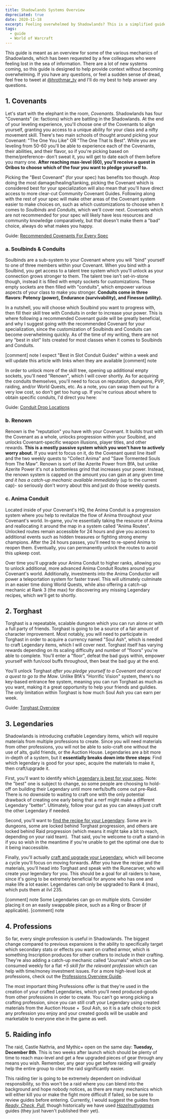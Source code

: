 ```yaml
---
title: Shadowlands Systems Overview
depreciated: true
date: 2020-11-18
excerpt: Feeling overwhelmed by Shadowlands? This is a simplified guide for anyone who needs a quick-overview of how the systems within Shadowlands will work. 
tags:
  - guide
  - World of Warcraft
---
```


This guide is meant as an overview for some of the various mechanics of Shadowlands, which has been requested by a few colleagues who were feeling lost in the sea of information. There are a lot of new systems coming, so this guide is designed to help provide context without becoming overwhelming. If you have any questions, or feel a sudden sense of dread, feel free to tweet at <a href="https://twitter.com/hrothmar_tv">@hrothmar_tv</a> and I'll do my best to help answer any questions.

<h2>1. Covenants</h2>
Let's start with the elephant in the room, <em>Covenants</em>. Shadowlands has four "Covenants" (ie: factions) which are battling in the Shadowlands. At the end of your leveling experience, you'll choose one of the Covenants to align yourself, granting you access to a unique ability for your class and a nifty movement skill. There's two main schools of thought around picking your Covenant: "The One You Like" OR "The One That Is Best". While you are leveling from 50-60 you'll be able to experience each of the Covenants, their abilities, and their flavor, so if you're picking based on theme/preference– don't sweat it, you will get to date each of them before you marry one. <strong>After reaching max-level (60), you'll receive a quest in Oribos to choose which of the four you want to pledge yourself to. </strong>

Picking the "Best Covenant" (for your spec) has benefits too though. Atop doing the most damage/healing/tanking, picking the Covenant which is considered best for your specialization will also mean that you'll have direct access to more clear-cut Community Covenant Guides. Following along with the rest of your spec will make other areas of the Covenant system easier to make choices on, such as which customizations to choose when it comes to <em>Soulbinds</em> and <em>Conduits</em>, which we'll cover next. Covenants which are not recommended for your spec will likely have less resources and community knowledge comparatively, but that doesn't make them a "bad" choice, always do what makes you happy.

Guide: <a href="https://www.wowhead.com/guides/best-covenant-all-shadowlands-dps-tank-healer-classes-raids-mythic-plus#best-tank-covenant-chart" target="_blank" rel="noopener">Recommended Covenants For Every Spec</a>

<h3>a. Soulbinds &amp; Conduits</h3>
Soulbinds are a sub-system to your Covenant where you will "bind" yourself to one of three members within your Covenant. When you bind with a Soulbind, you get access to a talent tree system which you'll unlock as your connection grows stronger to them. The talent tree isn't set-in-stone though, instead it is filled with empty sockets for customizations. These empty sockets are then filled with "conduits", which empower various aspects of your class to make you stronger. <strong>Conduits come in three flavors: Potency (power), Endurance (survivability), and Finesse (utility).</strong>

In a nutshell, you will choose which Soulbind you want to progress with, then fill their skill tree with Conduits in order to increase your power. This is where following a recommended Covenant guide will be greatly beneficial, and why I suggest going with the recommended Covenant for your specialization, since the customization of Soulbinds and Conduits can become overwhelming quickly. As of the time of my writing, there are not any "best in slot" lists created for most classes when it comes to Soulbinds and Conduits.

[comment] note
I expect "Best in Slot Conduit Guides" within a week and will update this article with links when they are available
[comment] note

In order to unlock more of the skill tree, opening up additional empty sockets, you'll need "Renown", which I will cover shortly. As for acquiring the conduits themselves, you'll need to focus on reputation, dungeons, PVP, raiding, and/or World Quests, etc. As a note, you can swap them out for a very low cost, so don't get too hung up. If you're curious about where to obtain specific conduits, I'd direct you here:

Guide: <a href="https://www.wowhead.com/guides/shadowlands-conduits-sources-drop-locations-ranks" target="_blank" rel="noopener">Conduit Drop Locations</a>

<h3>b. Renown</h3>
Renown is the "reputation" you have with your Covenant. It builds trust with the Covenant as a whole, unlocks progression within your Soulbind, and unlocks Covenant-specific weapon illusions, player titles, and other rewards. <strong>This is a mostly passive system which you won't have to actively worry about.</strong> If you want to focus on it, do the Covenant quest line itself and the two weekly quests to "Collect Anima" and "Save Tormented Souls from The Maw". Renown is sort of like Azerite Power from BfA, but unlike Azerite Power it's not a bottomless grind that increases your power. Instead, the renown system is capped on the amount you can gain at any given time <em>and</em> <em>it has a catch-up mechanic available immediately</em> (up to the current cap)- so seriously don't worry about this and just do those weekly quests.

<h3>c. Anima Conduit</h3>
Located inside of your Covenant's HQ, the Anima Conduit is a progression system where you help to revitalize the flow of Anima throughout your Covenant's world. In-game, you're essentially taking the resource of Anima and reallocating it around the map in a system called "Anima Routes". Unlocked routes remain accessible for 24 hours and give you access to additional events such as hidden treasures or fighting strong enemy champions. After the 24 hours passes, you'll need to re-spend Anima to reopen them. Eventually, you can permanently unlock the routes to avoid this upkeep cost.

Over time you'll upgrade your Anima Conduit to higher ranks, allowing you to unlock additional, more advanced Anima Conduit Routes around your Covenant's world. Additionally, investments into the Anima Conductor will power a teleportation system for faster travel. This will ultimately culminate in an easier time doing World Quests, while also offering a catch-up mechanic at Rank 3 (the max) for discovering any missing Legendary recipes, which we'll get to shortly.

<h2>2. Torghast</h2>
Torghast is a repeatable, scalable dungeon which you can run alone or with a full party of friends. Torghast is going to be a source of a fair amount of character improvement. Most notably, you will need to participate in Torghast in order to acquire a currency named "Soul Ash", which is needed to craft Legendary items, which I will cover next. Torghast itself has varying rewards depending on its scaling difficulty and number of "floors" you're able to complete. You'll enter a "floor", defeat the bad guys within, empower yourself with fun/cool buffs throughout, then beat the bad guy at the end.

You'll unlock Torghast <em>after you pledge yourself to a Covenant and accept a quest to go to the Maw</em>. Unlike BfA's "Horrific Vision" system, there's no key-based entrance fee system, meaning you can run Torghast as much as you want, making it a great opportunity to help your friends and guildies. The only limitation within Torghast is how much Soul Ash you can earn per week.

Guide: <a href="https://www.wowhead.com/guides/torghast-tower-of-the-damned-overview" target="_blank" rel="noopener">Torghast Overview</a>

<h2>3. Legendaries</h2>
Shadowlands is introducing craftable Legendary items, which will require materials from multiple professions to create. Since you will need materials from other professions, you will not be able to solo-craft one without the use of alts, guild friends, or the Auction House. Legendaries are a bit more in-depth of a system, but it <strong>essentially breaks down into three steps</strong>: Find which legendary is good for your spec, acquire the materials to make it, then craft/upgrade it.

First, you'll want to identify which <a href="https://www.wowhead.com/news=319002/best-legendaries-for-all-classes-in-raid-and-mythic-shadowlands-legendary-guide-" target="_blank" rel="noopener">Legendary is best for your spec</a>. Note: the "best" one is subject to change, so some people are choosing to hold-off on building their Legendary until more nerfs/buffs come out pre-Raid. There is no downside to waiting to craft one with the only potential drawback of creating one early being that a nerf might make a different Legendary "better". Ultimately, follow your gut as you can always just craft the other Legendary if needed.

Second, you'll want to <a href="https://www.wowhead.com/news=319002/best-legendaries-for-all-classes-in-raid-and-mythic-shadowlands-legendary-guide-" target="_blank" rel="noopener">find the recipe for your Legendary</a>. Some are in dungeons, some are locked behind Torghast progression, and others are locked behind Raid progression (which means it might take a bit to reach, depending on your raid team).  That said, you're welcome to craft a stand-in if you so wish in the meantime if you're unable to get the optimal one due to it being inaccessible.

Finally, you'll actually <a href="https://www.wowhead.com/guides/shadowlands-legendary-gear-crafting-upgrading" target="_blank" rel="noopener">craft and upgrade your Legendary</a>, which will become a cycle you'll focus on moving forwards. After you have the recipe and the materials, you'll head into Torghast and speak with the Runecarver, who will create your legendary for you. This should be a goal for all raiders to have, since it's going to be extremely beneficial for anyone who has one and make life a lot easier. Legendaries can only be upgraded to Rank 4 (max), which puts them at ilvl 235.

[comment] note
Some Legendaries can go on multiple slots. Consider placing it on an easily swappable piece, such as a Ring or Bracer (if applicable).
[comment] note

<h2>4. Professions</h2>
So far, every single profession is useful in Shadowlands. The biggest change compared to previous expansions is the ability to specifically target which secondary stats or effects you want on crafted armor, which is something Inscription produces for other crafters to include in their crafting. They're also adding a catch-up mechanic called "Journals" which can be consumed weekly for a flat <em>+5 skill for the relevant profession</em> which can help with time/money investment issues. For a more high-level look at professions, check out the <a href="https://www.wowhead.com/guides/wow-shadowlands-profession-updates" target="_blank" rel="noopener">Professions Overview Guide</a>.

The most important thing Professions offer is that they're used in the creation of your crafted Legendaries, which you'll need produced-goods from other professions in order to create. You can't go wrong picking a crafting profession, since you can still craft your Legendary using created materials from the Auction House +  Soul Ash, so it is a safe choice to pick any profession you enjoy and your created goods will be usable and marketable to everyone else in the game as well.

<h2>5. Raiding info</h2>
The raid, Castle Nathria, and Mythic+ open on the same day: <strong>Tuesday, December 8th</strong>. This is two weeks after launch which should be plenty of time to reach max-level and get a few upgraded pieces of gear through any means you wish. Remember, any gear you get before raiding will greatly help the entire group to clear the raid significantly easier.

This raiding tier is going to be extremely dependent on individual responsibility, so this won't be a raid where you can blend into the background and hope nobody notices, as there are many mechanics which will either kill you or make the fight more difficult if failed, so be sure to review guides before entering. Currently, I would suggest the guides from <em><a href="https://www.youtube.com/watch?v=o48DcaBkTnI&amp;list=PLhx6nABtx9XNZkX1SgK2pOR8U6LN2Hoz8" target="_blank" rel="noopener">Ready, Check, Pull</a></em>, though historically we have used <em><a href="https://www.youtube.com/c/Hazelnuttygames/playlists">Hazelnuttygames</a></em> guides (they just haven't published their yet).